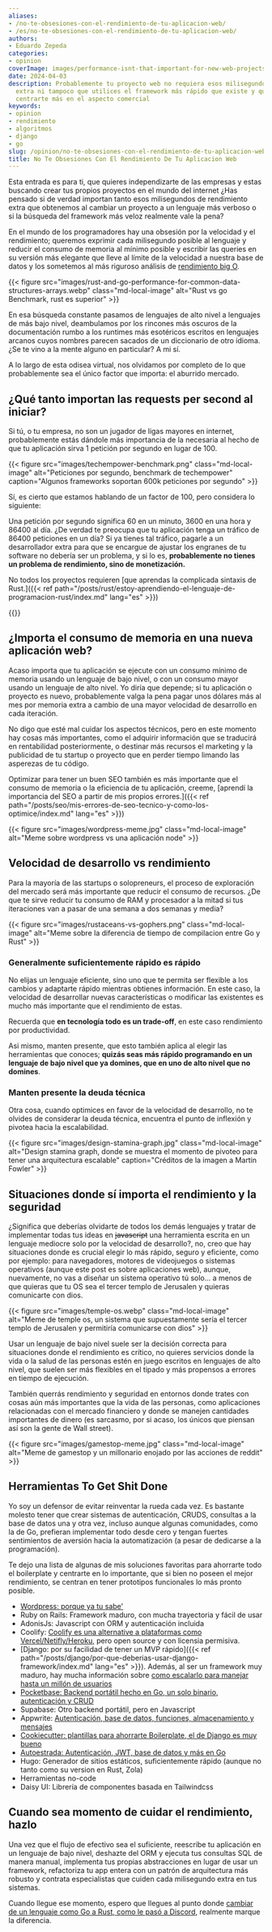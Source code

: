 ```yaml
---
aliases:
- /no-te-obsesiones-con-el-rendimiento-de-tu-aplicacion-web/
- /es/no-te-obsesiones-con-el-rendimiento-de-tu-aplicacion-web/
authors:
- Eduardo Zepeda
categories:
- opinion
coverImage: images/performance-isnt-that-important-for-new-web-projects.jpg
date: 2024-04-03
description: Probablemente tu proyecto web no requiera esos milisegundos de rendimiento
  extra ni tampoco que utilices el framework más rápido que existe y quizás debas
  centrarte más en el aspecto comercial
keywords:
- opinion
- rendimiento
- algoritmos
- django
- go
slug: /opinion/no-te-obsesiones-con-el-rendimiento-de-tu-aplicacion-web/
title: No Te Obsesiones Con El Rendimiento De Tu Aplicacion Web
---
```


Esta entrada es para ti, que quieres independizarte de las empresas y estas buscando crear tus propios proyectos en el mundo del internet ¿Has pensado si de verdad importan tanto esos milisegundos de rendimiento extra que obtenemos al cambiar un proyecto a un lenguaje más verboso o si la búsqueda del framework más veloz realmente vale la pena? 

En el mundo de los programadores hay una obsesión por la velocidad y el rendimiento; queremos exprimir cada milisegundo posible al lenguaje y reducir el consumo de memoria al mínimo posible y escribir las queries en su versión más elegante que lleve al límite de la velocidad a nuestra base de datos y los sometemos al más riguroso análisis de [rendimiento big O](/es/linux/la-notacion-big-o/).

{{< figure src="images/rust-and-go-performance-for-common-data-structures-arrays.webp" class="md-local-image" alt="Rust vs go Benchmark, rust es superior" >}}

En esa búsqueda constante pasamos de lenguajes de alto nivel a lenguajes de más bajo nivel, deambulamos por los rincones más oscuros de la documentación rumbo a los runtimes más esotéricos escritos en lenguajes arcanos cuyos nombres parecen sacados de un diccionario de otro idioma. ¿Se te vino a la mente alguno en particular? A mi sí. 

A lo largo de esta odisea virtual, nos olvidamos por completo de lo que probablemente sea el único factor que importa: el aburrido mercado.

## ¿Qué tanto importan las requests per second al iniciar?

Si tú, o tu empresa, no son un jugador de ligas mayores en internet, probablemente estás dándole más importancia de la necesaria al hecho de que tu aplicación sirva 1 petición por segundo en lugar de 100. 

{{< figure src="images/techempower-benchmark.png" class="md-local-image" alt="Peticiones por segundo, benchmark de techempower" caption="Algunos frameworks soportan 600k peticiones por segundo" >}}

Sí, es cierto que estamos hablando de un factor de 100, pero considera lo siguiente:

Una petición por segundo significa 60 en un minuto, 3600 en una hora y 86400 al día. ¿De verdad te preocupa que tu aplicación tenga un tráfico de 86400 peticiones en un día? Si ya tienes tal tráfico, pagarle a un desarrollador extra para que se encargue de ajustar los engranes de tu software no debería ser un problema, y si lo es, **probablemente no tienes un problema de rendimiento, sino de monetización.**

No todos los proyectos requieren [que aprendas la complicada sintaxis de Rust.]({{< ref path="/posts/rust/estoy-aprendiendo-el-lenguaje-de-programacion-rust/index.md" lang="es" >}})

{{<ad>}}

## ¿Importa el consumo de memoria en una nueva aplicación web?

Acaso importa que tu aplicación se ejecute con un consumo mínimo de memoria usando un lenguaje de bajo nivel, o con un consumo mayor usando un lenguaje de alto nivel. Yo diría que depende; si tu aplicación o proyecto es nuevo, probablemente valga la pena pagar unos dólares más al mes por memoria extra a cambio de una mayor velocidad de desarrollo en cada iteración. 

No digo que esté mal cuidar los aspectos técnicos, pero en este momento hay cosas más importantes, como el adquirir información que se traducirá en rentabilidad posteriormente, o destinar más recursos el marketing y la publicidad de tu startup o proyecto que en perder tiempo limando las asperezas de tu código.

Optimizar para tener un buen SEO también es más importante que el consumo de memoria o la eficiencia de tu aplicación, creeme, [aprendí la importancia del SEO a partir de mis propios errores.]({{< ref path="/posts/seo/mis-errores-de-seo-tecnico-y-como-los-optimice/index.md" lang="es" >}})

{{< figure src="images/wordpress-meme.jpg" class="md-local-image" alt="Meme sobre wordpress vs una aplicación node" >}}

## Velocidad de desarrollo vs rendimiento

Para la mayoría de las startups o solopreneurs, el proceso de exploración del mercado será más importante que reducir el consumo de recursos. ¿De que te sirve reducir tu consumo de RAM y procesador a la mitad si tus iteraciones van a pasar de una semana a dos semanas y media?

{{< figure src="images/rustaceans-vs-gophers.png" class="md-local-image" alt="Meme sobre la diferencia de tiempo de compilacion entre Go y Rust" >}}

### Generalmente suficientemente rápido es rápido

No elijas un lenguaje eficiente, sino uno que te permita ser flexible a los cambios y adaptarte rápido mientras obtienes información. En este caso, la velocidad de desarrollar nuevas características o modificar las existentes es mucho más importante que el rendimiento de estas. 

Recuerda que **en tecnología todo es un trade-off**, en este caso rendimiento por productividad.

Asi mismo, manten presente, que esto también aplica al elegir las herramientas que conoces; **quizás seas más rápido programando en un lenguaje de bajo nivel que ya domines, que en uno de alto nivel que no domines**.

### Manten presente la deuda técnica

Otra cosa, cuando optimices en favor de la velocidad de desarrollo, no te olvides de considerar la deuda técnica, encuentra el punto de inflexión y pivotea hacia la escalabilidad.

{{< figure src="images/design-stamina-graph.jpg" class="md-local-image" alt="Design stamina graph, donde se muestra el momento de pivoteo para tener una arquitectura escalable" caption="Créditos de la imagen a Martin Fowler" >}}

## Situaciones donde sí importa el rendimiento y la seguridad

¿Significa que deberías olvidarte de todos los demás lenguajes y tratar de implementar todas tus ideas en ~~javascript~~ una herramienta escrita en un lenguaje mediocre solo por la velocidad de desarrollo?, no, creo que hay situaciones donde es crucial elegir lo más rápido, seguro y eficiente, como por ejemplo: para navegadores, motores de videojuegos o sistemas operativos (aunque este post es sobre aplicaciones web), aunque, nuevamente, no vas a diseñar un sistema operativo tú solo... a menos de que quieras que tu OS sea el tercer templo de Jerusalen y quieras comunicarte con dios.

{{< figure src="images/temple-os.webp" class="md-local-image" alt="Meme de temple os, un sistema que supuestamente sería el tercer templo de Jerusalen y permitiría comunicarse con dios" >}}

Usar un lenguaje de bajo nivel suele ser la decisión correcta para situaciones donde el rendimiento es crítico, no quieres servicios donde la vida o la salud de las personas estén en juego escritos en lenguajes de alto nivel, que suelen ser más flexibles en el tipado y más propensos a errores en tiempo de ejecución. 

También querrás rendimiento y seguridad en entornos donde trates con cosas aún más importantes que la vida de las personas, como aplicaciones relacionadas con el mercado financiero y donde se manejen cantidades importantes de dinero (es sarcasmo, por si acaso, los únicos que piensan así son la gente de Wall street).

{{< figure src="images/gamestop-meme.jpg" class="md-local-image" alt="Meme de gamestop y un millonario enojado por las acciones de reddit" >}}

## Herramientas To Get Shit Done

Yo soy un defensor de evitar reinventar la rueda cada vez. Es bastante molesto tener que crear sistemas de autenticación, CRUDS, consultas a la base de datos una y otra vez, incluso aunque algunas comunidades, como la de Go, prefieran implementar todo desde cero y tengan fuertes sentimientos de aversión hacia la automatización (a pesar de dedicarse a la programación).

Te dejo una lista de algunas de mis soluciones favoritas para ahorrarte todo el boilerplate y centrarte en lo importante, que si bien no poseen el mejor rendimiento, se centran en tener prototipos funcionales lo más pronto posible.

- [Wordpress: porque ya tu sabe'](/es/opinion/programar-un-blog-o-usar-wordpress/)
- Ruby on Rails: Framework maduro, con mucha trayectoria y fácil de usar
- AdonisJs: Javascript con ORM y autenticación incluida
- Coolify: [Coolify es una alternative a plataformas como Vercel/Netifly/Heroku](https://coolify.io/#?), pero open source y con licensia permisiva.
- [Django: por su facilidad de tener un MVP rápido]({{< ref path="/posts/django/por-que-deberias-usar-django-framework/index.md" lang="es" >}}). Además, al ser un framework muy maduro, hay mucha información sobre [como escalarlo para manejar hasta un millón de usuarios](/es/software-architecture/como-escalar-django-para-manejar-millones-de-vistas/)
- [Pocketbase: Backend portátil hecho en Go, un solo binario, autenticación y CRUD](https://pocketbase.io/#?)
- Supabase: Otro backend portátil, pero en Javascript
- Appwrite: [Autenticación, base de datos, funciones, almacenamiento y mensajes](https://appwrite.io/#?)
- [Cookiecutter: plantillas para ahorrarte Boilerplate, el de Django es muy bueno](/es/django/cookiecutter-django-para-configurar-y-hacer-deploy-en-django/)
- [Autoestrada: Autenticación, JWT, base de datos y más en Go](https://autostrada.dev/#?)
- Hugo: Generador de sitios estáticos, suficientemente rápido (aunque no tanto como su version en Rust, Zola)
- Herramientas no-code
- Daisy UI: Librería de componentes basada en Tailwindcss

## Cuando sea momento de cuidar el rendimiento, hazlo

Una vez que el flujo de efectivo sea el suficiente, reescribe tu aplicación en un lenguaje de bajo nivel, deshazte del ORM y ejecuta tus consultas SQL de manera manual, implementa tus propias abstracciones en lugar de usar un framework, refactoriza tu app entera con un patrón de arquitectura más robusto y contrata especialistas que cuiden cada milisegundo extra en tus sistemas.

Cuando llegue ese momento, espero que llegues al punto donde [cambiar de un lenguaje como Go a Rust, como le pasó a Discord](https://discord.com/blog/why-discord-is-switching-from-go-to-rust), realmente marque la diferencia.